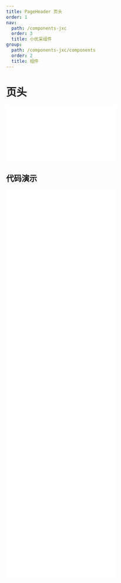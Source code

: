 ```yaml
---
title: PageHeader 页头
order: 1
nav:
  path: /components-jxc
  order: 3
  title: 小优采组件
group:
  path: /components-jxc/components
  order: 2
  title: 组件
---
```


# 页头

<div>
<embed src="@docs-common/page-header/index.md"></embed>
</div>
        
## 代码演示

<Row gutter=8>

  <Col span=24>
    
  <div class="code-box"><embed src="@abiz-rc-jxc/page-header/demo/actions-page-header-jxc.md"></embed></div>
          
  <div class="code-box"><embed src="@abiz-rc-jxc/page-header/demo/basic-page-header-jxc.md"></embed></div>
          
  <div class="code-box"><embed src="@abiz-rc-jxc/page-header/demo/breadcrumb-page-header-jxc.md"></embed></div>
          
  <div class="code-box"><embed src="@abiz-rc-jxc/page-header/demo/content-page-header-jxc.md"></embed></div>
          
  <div class="code-box"><embed src="@abiz-rc-jxc/page-header/demo/ghost-page-header-jxc.md"></embed></div>
          
  <div class="code-box"><embed src="@abiz-rc-jxc/page-header/demo/responsive-page-header-jxc.md"></embed></div>
          
  </Col>
          
</Row>
        
<div><embed src="@docs-common/page-header/index-api.md"></embed><div>
